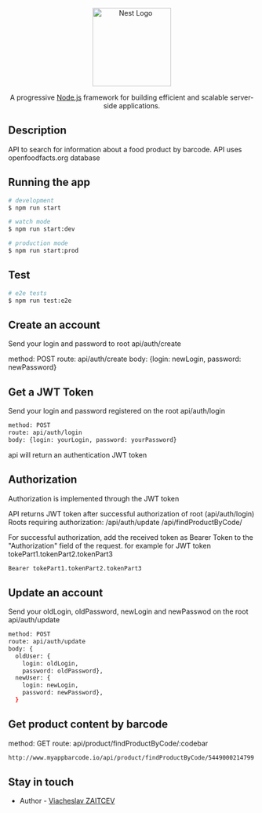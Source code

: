 <p align="center">
  <a href="http://nestjs.com/" target="blank"><img src="https://nestjs.com/img/logo_text.svg" width="160" alt="Nest Logo" /></a>
</p>

[circleci-image]: https://img.shields.io/circleci/build/github/nestjs/nest/master?token=abc123def456
[circleci-url]: https://circleci.com/gh/nestjs/nest

  <p align="center">A progressive <a href="http://nodejs.org" target="_blank">Node.js</a> framework for building efficient and scalable server-side applications.</p>
    <p align="center">

  <!--[![Backers on Open Collective](https://opencollective.com/nest/backers/badge.svg)](https://opencollective.com/nest#backer)
  [![Sponsors on Open Collective](https://opencollective.com/nest/sponsors/badge.svg)](https://opencollective.com/nest#sponsor)-->

## Description

API to search for information about a food product by barcode.
API uses openfoodfacts.org database



## Running the app

```bash
# development
$ npm run start

# watch mode
$ npm run start:dev

# production mode
$ npm run start:prod
```

## Test

```bash
# e2e tests
$ npm run test:e2e
```
  
## Create an account

Send your login and password to root api/auth/create 

method: POST
route: api/auth/create
body: {login: newLogin, password: newPassword}

## Get a JWT Token

Send your login and password registered on the root api/auth/login

```bash
method: POST
route: api/auth/login
body: {login: yourLogin, password: yourPassword}
```
api will return an authentication JWT token 

## Authorization

Authorization is implemented through the JWT token

API returns JWT token after successful authorization of root (api/auth/login)
Roots requiring authorization:
/api/auth/update
/api/findProductByCode/

For successful authorization, add the received token as Bearer Token to the "Authorization" field of the request.
for example for JWT token tokePart1.tokenPart2.tokenPart3

```bash
Bearer tokePart1.tokenPart2.tokenPart3
```

## Update an account

Send your oldLogin, oldPassword, newLogin and newPasswod on the root api/auth/update

```bash
method: POST
route: api/auth/update
body: {
  oldUser: {
    login: oldLogin,
    password: oldPassword},
  newUser: {
    login: newLogin,
    password: newPassword},
  }
```

## Get product content by barcode

method: GET
route: api/product/findProductByCode/:codebar

```bash
http://www.myappbarcode.io/api/product/findProductByCode/5449000214799
```


## Stay in touch

- Author - [Viacheslav ZAITCEV](https://github.com/ViacheslavZAITCEV)
